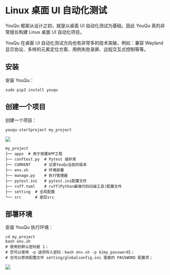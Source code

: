 # Linux 桌面 UI 自动化测试

YouQu 框架从设计之初，就是以桌面 UI 自动化测试为基础，因此 YouQu 真的非常擅长构建 Linux 桌面 UI 自动化项目。

YouQu 在桌面 UI 自动化测试方向也有非常多的技术突破，例如：兼容 Wayland 显示协议、多样的元素定位方案、用例失败录屏、远程交互式控制等等。

## 安装

安装 YouQu：

```shell
sudo pip3 install youqu
```

## 创建一个项目

创建一个项目：

```shell
youqu-startproject my_project
```

![](/install.gif)

```shell
my_project
├── apps  # 用于放置APP工程
├── conftest.py  # Pytest 插件库
├── CURRENT      # 记录YouQu当前的版本
├── env.sh       # 环境部署
├── manage.py    # 执行管理器
├── pytest.ini   # pytest.ini配置文件
├── ruff.toml    # ruff(Python最强代码扫描工具)配置文件
├── setting  # 全局配置
└── src      # 底层src
```

## 部署环境

安装 YouQu 执行环境：

```shell
cd my_project
bash env.sh
# 使用的默认密码是 1；
# 您可以使用 -p 选项传入密码：bash env.sh -p ${my_password}；
# 也可以修改配置文件 setting/globalconfig.ini 里面的 PASSWORD 配置项；
```

![](/实践/env.gif)



